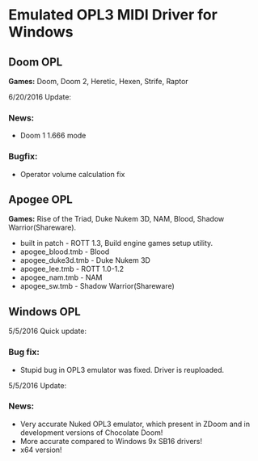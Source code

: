 # Emulated OPL3 MIDI Driver for Windows

## Doom OPL
**Games:** Doom, Doom 2, Heretic, Hexen, Strife, Raptor

6/20/2016 Update:
### News:
* Doom 1 1.666 mode
### Bugfix:
* Operator volume calculation fix


## Apogee OPL
**Games:** Rise of the Triad, Duke Nukem 3D, NAM, Blood, Shadow Warrior(Shareware).

* built in patch - ROTT 1.3, Build engine games setup utility.
* apogee_blood.tmb - Blood
* apogee_duke3d.tmb - Duke Nukem 3D
* apogee_lee.tmb - ROTT 1.0-1.2
* apogee_nam.tmb - NAM
* apogee_sw.tmb - Shadow Warrior(Shareware)


## Windows OPL

5/5/2016 Quick update:
### Bug fix:
- Stupid bug in OPL3 emulator was fixed. Driver is reuploaded.

5/5/2016 Update:
### News:
- Very accurate Nuked OPL3 emulator, which present in ZDoom and in development versions of Chocolate Doom!
- More accurate compared to Windows 9x SB16 drivers!
- x64 version!

